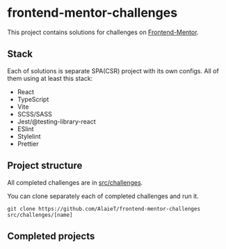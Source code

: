 # frontend-mentor-challenges

This project contains solutions for challenges on [Frontend-Mentor](https://www.frontendmentor.io/).

## Stack

Each of solutions is separate SPA(CSR) project with its own configs.
All of them using at least this stack:

- React
- TypeScript
- Vite
- SCSS/SASS
- Jest/@testing-library-react
- ESlint
- Stylelint
- Prettier

## Project structure

All completed challenges are in [src/challenges](/src/challenges/).

You can clone separately each of completed challenges and run it.
```
git clone https://github.com/AlaieT/frontend-mentor-challenges src/challenges/[name]
```

## Completed projects